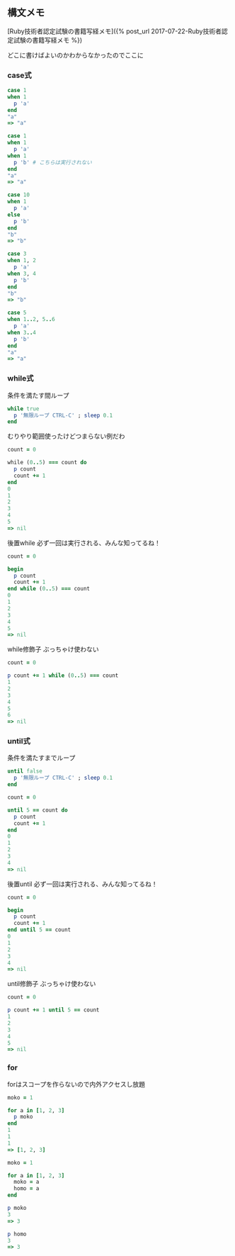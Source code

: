 ## 構文メモ

[Ruby技術者認定試験の書籍写経メモ]({% post_url 2017-07-22-Ruby技術者認定試験の書籍写経メモ %})

どこに書けばよいのかわからなかったのでここに

### case式

```ruby
case 1
when 1
  p 'a'
end
"a"
=> "a"
```

```ruby
case 1
when 1
  p 'a'
when 1
  p 'b' # こちらは実行されない
end
"a"
=> "a"
```

```ruby
case 10
when 1
  p 'a'
else
  p 'b'
end
"b"
=> "b"
```

```ruby
case 3
when 1, 2
  p 'a'
when 3, 4
  p 'b'
end
"b"
=> "b"
```

```ruby
case 5
when 1..2, 5..6
  p 'a'
when 3..4
  p 'b'
end
"a"
=> "a"
```

### while式

条件を満たす間ループ

```ruby
while true
  p '無限ループ CTRL-C' ; sleep 0.1
end
```

むりやり範囲使ったけどつまらない例だわ

```ruby
count = 0

while (0..5) === count do
  p count
  count += 1
end
0
1
2
3
4
5
=> nil
```

後置while 必ず一回は実行される、みんな知ってるね！

```ruby
count = 0

begin
  p count
  count += 1
end while (0..5) === count
0
1
2
3
4
5
=> nil
```

while修飾子 ぶっちゃけ使わない

```ruby
count = 0

p count += 1 while (0..5) === count
1
2
3
4
5
6
=> nil
```

### until式

条件を満たすまでループ

```ruby
until false
  p '無限ループ CTRL-C' ; sleep 0.1
end
```

```ruby
count = 0

until 5 == count do
  p count
  count += 1
end
0
1
2
3
4
=> nil
```

後置until 必ず一回は実行される、みんな知ってるね！

```ruby
count = 0

begin
  p count
  count += 1
end until 5 == count
0
1
2
3
4
=> nil
```

until修飾子 ぶっちゃけ使わない

```ruby
count = 0

p count += 1 until 5 == count
1
2
3
4
5
=> nil
```

### for

forはスコープを作らないので内外アクセスし放題

```ruby
moko = 1

for a in [1, 2, 3]
  p moko
end
1
1
1
=> [1, 2, 3]
```

```ruby
moko = 1

for a in [1, 2, 3]
  moko = a
  homo = a
end

p moko
3
=> 3

p homo
3
=> 3
```
